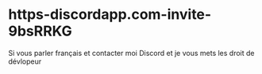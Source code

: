 # https-discordapp.com-invite-9bsRRKG
Si vous parler français et contacter moi Discord et je vous mets les droit de dévlopeur
